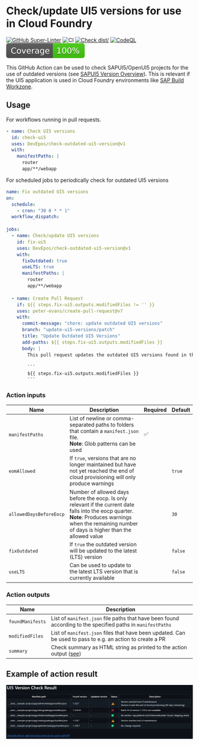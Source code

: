# Check/update UI5 versions for use in Cloud Foundry

[![GitHub Super-Linter](https://github.com/actions/typescript-action/actions/workflows/linter.yml/badge.svg)](https://github.com/super-linter/super-linter)
![CI](https://github.com/actions/typescript-action/actions/workflows/ci.yml/badge.svg)
[![Check dist/](https://github.com/actions/typescript-action/actions/workflows/check-dist.yml/badge.svg)](https://github.com/actions/typescript-action/actions/workflows/check-dist.yml)
[![CodeQL](https://github.com/actions/typescript-action/actions/workflows/codeql-analysis.yml/badge.svg)](https://github.com/actions/typescript-action/actions/workflows/codeql-analysis.yml)
[![Coverage](./badges/coverage.svg)](./badges/coverage.svg)

This GitHub Action can be used to check SAPUI5/OpenUI5 projects for the use of outdated versions (see
[SAPUI5 Version Overview](https://ui5.sap.com/versionoverview.html)). This is relevant if the UI5 application is used in
Cloud Foundry environments like
[SAP Build Workzone](https://help.sap.com/docs/build-work-zone-standard-edition/sap-build-work-zone-standard-edition/expose-html5-applications-in-sap-build-work-zone-standard-edition?locale=en-US&q=ui5VersionNumber).

## Usage

For workflows running in pull requests.

```yaml
- name: Check UI5 versions
  id: check-ui5
  uses: DevEpos/check-outdated-ui5-version@v1
  with:
    manifestPaths: |
      router
      app/**/webapp
```

For scheduled jobs to periodically check for outdated UI5 versions

````yaml
name: Fix outdated UI5 versions
on:
  schedule:
    - cron: "30 0 * * 1"
  workflow_dispatch:

jobs:
  - name: Check/update UI5 versions
    id: fix-ui5
    uses: DevEpos/check-outdated-ui5-version@v1
    with:
      fixOutdated: true
      useLTS: true
      manifestPaths: |
        router
        app/**/webapp

  - name: Create Pull Request
    if: ${{ steps.fix-ui5.outputs.modifiedFiles != '' }}
    uses: peter-evans/create-pull-request@v7
    with:
      commit-message: "chore: update outdated UI5 versions"
      branch: "update-ui5-versions/patch"
      title: "Update Outdated UI5 Versions"
      add-paths: ${{ steps.fix-ui5.outputs.modifiedFiles }}
      body: |
        This pull request updates the outdated UI5 versions found in the following files:

        ```
        ${{ steps.fix-ui5.outputs.modifiedFiles }}
        ```
````

### Action inputs

| Name                    | Description                                                                                                                                                                                                  | Required | Default |
| ----------------------- | ------------------------------------------------------------------------------------------------------------------------------------------------------------------------------------------------------------ | -------- | ------- |
| `manifestPaths`         | List of newline or comma-separated paths to folders that contain a `manifest.json` file. <br/> **Note**: Glob patterns can be used                                                                           | ✅       |         |
| `eomAllowed`            | If `true`, versions that are no longer maintained but have not yet reached the end of cloud provisioning will only produce warnings                                                                          |          | `true`  |
| `allowedDaysBeforeEocp` | Number of allowed days before the eocp. Is only relevant if the current date falls into the eocp quarter.<br/>**Note**: Produces warnings when the remaining number of days is higher than the allowed value |          | `30`    |
| `fixOutdated`           | If `true` the outdated version will be updated to the latest (LTS) version                                                                                                                                   |          | `false` |
| `useLTS`                | Can be used to update to the latest LTS version that is currently available                                                                                                                                  |          | `false` |

### Action outputs

| Name             | Description                                                                                                 |
| ---------------- | ----------------------------------------------------------------------------------------------------------- |
| `foundManifests` | List of `manifest.json` file paths that have been found according to the specified paths in `manifestPaths` |
| `modifiedFiles`  | List of `manifest.json` files that have been updated. Can be used to pass to e.g. an action to create a PR  |
| `summary`        | Check summary as HTML string as printed to the action output ([see](#example-of-action-result))             |

## Example of action result

![Action Result](docs/img/action-result.png)
